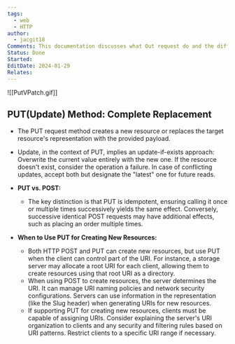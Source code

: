 ```yaml
---
tags:
  - web
  - HTTP
author:
  - jacgit18
Comments: This documentation discusses what Out request do and the difference between Put and Post request.
Status: Done
Started: 
EditDate: 2024-01-29
Relates:
---
```

![[PutVPatch.gif]]
## **PUT(Update) Method: Complete Replacement**
  - The PUT request method creates a new resource or replaces the target resource's representation with the provided payload.
  - Update, in the context of PUT, implies an update-if-exists approach: Overwrite the current value entirely with the new one. If the resource doesn't exist, consider the operation a failure. In case of conflicting updates, accept both but designate the "latest" one for future reads.

- **PUT vs. POST:**
  - The key distinction is that PUT is idempotent, ensuring calling it once or multiple times successively yields the same effect. Conversely, successive identical POST requests may have additional effects, such as placing an order multiple times.

- **When to Use PUT for Creating New Resources:**
  - Both HTTP POST and PUT can create new resources, but use PUT when the client can control part of the URI. For instance, a storage server may allocate a root URI for each client, allowing them to create resources using that root URI as a directory.
  - When using POST to create resources, the server determines the URI. It can manage URI naming policies and network security configurations. Servers can use information in the representation (like the Slug header) when generating URIs for new resources.
  - If supporting PUT for creating new resources, clients must be capable of assigning URIs. Consider explaining the server's URI organization to clients and any security and filtering rules based on URI patterns. Restrict clients to a specific URI range if necessary.